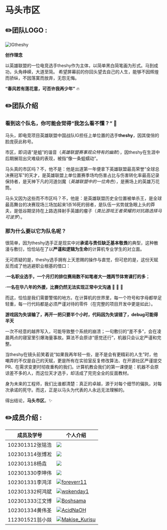 # 马头市区
## :pencil2:团队LOGO :

![IGtheshy](https://github.com/Boshsama/IG-theshyBigHorseHead/blob/main/TeamLogo.jpg "马头")

**创作理念**

以英雄联盟的一位电竞选手theshy作为主体，以简单黑白简笔画为形式。马到成功，头角峥嵘，大道至简。
希望屏幕前的你回头望去自己的人生，能够不因辉煌而骄纵，不因落寞而放弃，无怨无悔。

**“春风若有莲花意，可否许我再少年”**	:fire:

##  :pencil2:团队介绍
### 看到这个队名，你可能会觉得“我怎么看不懂？” :speech_balloon:

马头，即电竞项目英雄联盟中国战队IG担任上单位置的选手**theshy**，因其俊俏的脸庞获此称号。

市区，即词语“是蛆”的谐音（*英雄联盟赛事观众特有的幽默*），因theshy在生涯中后期展现出灾难级的表现，被指“像一条蛆蠕动”。

马头真的市区吗？不，他不是：他是出道第一年便拿下英雄联盟最高荣誉“全球总决赛冠军”的天才，是英雄联盟上单位置赛季场均伤害占比与伤害转化率最高记录保持者，是天神下凡的河道剑魔（*英雄联盟中的一位角色*），是赛场上的英雄万花筒。

马头又因为这些而不市区吗？不，他是：是英雄联盟历史全位置被单杀王，是全球最高舞台的决赛现场三场加起来1杀16死的弱者，是队伍一劣势就急眼上头的莽夫，是低谷期坚持在上路选择射手英雄的瘤子（*类比游戏王者荣耀的对抗路选择马可波罗*）。

### 那为什么要以它为队名呢？

很简单，因为theshy选手正是现实中对**承诺与责任缺乏基本敬畏**的典型，这种散漫与敷衍，恰恰站在了以**严谨和逻辑为生命**的计算机专业学生的对立面。

无可质疑的是，theshy选手拥有上天恩赐的操作与直觉，但可悲的是，这份天赋反而成了他逃避职业根基的借口：

·**一名职业选手，一个月打的排位赛局数不如笔者大一翘两节体育课打的多**；

·**一名在华八年的外援，比赛仍然无法实现正常中文沟通** :poop: :poop: :poop:

而这，恰恰是我们需要警惕的地方。在计算机的世界里，每一个符号和字母都举足轻重，每一行代码都是必须严谨对待的零件（在完整的项目开发中更是如此）。

**游戏因为失误输了，再开一把只要半个小时，代码因为失误错了，debug可能得半天**

一次不经意的越界写入，可能导致整个系统的崩溃；一句敷衍的“差不多”，会在凌晨两点的寝室里引爆海量事故。算法不会原谅“感觉还行”，机器只会认定严谨和完整。

当theshy在镜头前笑着说“如果我再年轻一些，是不是会有更精彩的人生”时，他嘲弄的不仅是自己的天赋，更是所有在实验室反复修改算法、在开源社区严谨提交PR、在需求变更时彻夜重构的我们。计算机教会我们的第一课便是：机器不会原谅差不多的人，而这位天才选手，却活成了完完全全的反面教材。

身为未来的工程师，我们比谁都清楚：真正的卓越，源于对每个细节的偏执，对每次承诺的死守。而这，正是以马头为代表的人永远无法理解的。

得出结论，**马头市区**。:sparkles:

## :pencil2:成员介绍 :

|  成员及学号    | 个人介绍  |
|  ----  | ----  |
| 102301312张铭浩  | [![](https://avatars.githubusercontent.com/u/144024999?v=4)](https://github.com/Boshsama/IG-theshyBigHorseHead/blob/main/Self-introduction/Minghao%20Zhang.md) |
| 102301314张博凇  | [![](https://avatars.githubusercontent.com/u/144024999?v=4)](https://github.com/Boshsama/IG-theshyBigHorseHead/blob/main/Self-introduction/Bosong%20Zhang.md) |
| 102301318杨垚  | [![](https://avatars.githubusercontent.com/u/144024999?v=4)](https://github.com/Boshsama/IG-theshyBigHorseHead/blob/main/Self-introduction/Yang%20Yao.md) |
| 102301330李坤伟  | [![](https://avatars.githubusercontent.com/u/144024999?v=4)](https://github.com/Boshsama/IG-theshyBigHorseHead/blob/main/Self-introduction/Kunwei%20Li.md) |
| 102301331李鸿洋  | [![foreverr11](https://avatars.githubusercontent.com/u/233679587?v=4)](https://github.com/Boshsama/IG-theshyBigHorseHead/blob/main/Self-introduction/Hongyang%20Li.md) |
| 102301332柯鸿斌  | [![wokenday1](https://avatars.githubusercontent.com/u/143888766?v=4)](https://github.com/Boshsama/IG-theshyBigHorseHead/blob/main/Self-introduction/Hongbin%20Ke.md) |
| 102301333江文博  | [![Boshsama](https://avatars.githubusercontent.com/u/143994624?v=4)](https://github.com/Boshsama/IG-theshyBigHorseHead/blob/main/Self-introduction/Wenbo%20Jiang.md) |
| 102301334黄伟圣  | [![AcidNaOH](https://avatars.githubusercontent.com/u/138078717?v=4)](https://github.com/Boshsama/IG-theshyBigHorseHead/blob/main/Self-introduction/Weisheng%20Huang.md) |
| 112301521翁小燚  | [![Makise_Kurisu](https://avatars.githubusercontent.com/u/183702140?v=4)](https://github.com/Boshsama/IG-theshyBigHorseHead/blob/main/Self-introduction/Xiaoyi%20Weng.md) |

